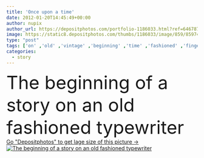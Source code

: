 ```yaml
---
title: 'Once upon a time'
date: 2012-01-20T14:45:49+00:00
author: nupix
author_url: https://depositphotos.com/portfolio-1186033.html?ref=64678756
image: https://static8.depositphotos.com/thumbs/1186033/image/859/8597444/api_thumb_450.jpg?forcejpeg=true
type: "post"
tags: ['on' ,'old' ,'vintage' ,'beginning' ,'time' ,'fashioned' ,'fingers' ,'writing' ,'book' ,'in' ,'fairy' ,'tale' ,'write' ,'fiction' ,'story' ,'type' ,'writer' ,'of' ,'author' ,'plot' ,'script' ,'the' ,'a' ,'ladies' ,'novel' ,'an' ,'typewriter' ,'written' ,'once' ,'typed' ,'upon' ,'novelist' ,'old fashioned' ,'escritor' ]
categories: 
  - story
---
```

<div aling="center">
            <font size="60"> The beginning of a story on an old fashioned typewriter</font>   
</div>
<div>
    <a href='https://static8.depositphotos.com/thumbs/1186033/image/859/8597444/api_thumb_450.jpg?forcejpeg=true?ref=64678756' target=_blank > Go "Depositphotos" to get lage size of this picture ->
        <img href='https://static8.depositphotos.com/thumbs/1186033/image/859/8597444/api_thumb_450.jpg?forcejpeg=true?ref=64678756' src='https://static8.depositphotos.com/1186033/859/i/950/depositphotos_8597444-stock-photo-once-upon-a-time.jpg?forcejpeg=true' alt='The beginning of a story on an old fashioned typewriter' >
    </a>
</div>
